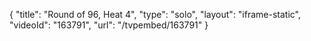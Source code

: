 {
    "title": "Round of 96, Heat 4",
    "type": "solo",
    "layout": "iframe-static",
    "videoId": "163791",
    "url": "\/tvpembed\/163791"
}